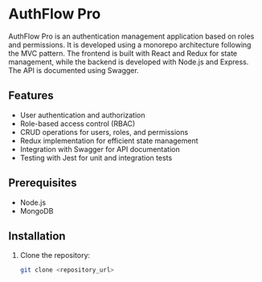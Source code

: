 # AuthFlow Pro

AuthFlow Pro is an authentication management application based on roles and permissions. It is developed using a monorepo architecture following the MVC pattern. The frontend is built with React and Redux for state management, while the backend is developed with Node.js and Express. The API is documented using Swagger.

## Features

- User authentication and authorization
- Role-based access control (RBAC)
- CRUD operations for users, roles, and permissions
- Redux implementation for efficient state management
- Integration with Swagger for API documentation
- Testing with Jest for unit and integration tests

## Prerequisites

- Node.js
- MongoDB

## Installation

1. Clone the repository:

   ```bash
   git clone <repository_url>
